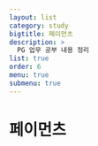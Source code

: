 ```yaml
---
layout: list
category: study
bigtitle: 페이먼츠
description: >
  PG 업무 공부 내용 정리
list: true
order: 6
menu: true
submenu: true
---
```

# 페이먼츠



